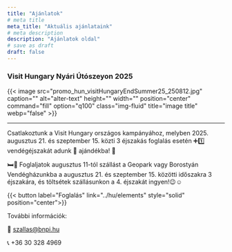 ```yaml
---
title: "Ajánlatok"
# meta title
meta_title: "Aktuális ajánlataink"
# meta description
description: "Ajánlatok oldal"
# save as draft
draft: false
---
```


### Visit Hungary Nyári Útószeyon 2025

{{< image src="promo_hun_visitHungaryEndSummer25_250812.jpg" caption="" alt="alter-text" height="" width="" position="center" command="fill" option="q100" class="img-fluid" title="image title"  webp="false" >}}

<hr>

Csatlakoztunk a Visit Hungary országos kampányához, melyben 2025. augusztus 21. és szeptember 15. közti  3  éjszakás foglalás esetén ➕1️⃣ vendégéjszakát adunk 🎁 ajándékba! 🥳

🛏🏡 Foglaljatok augusztus 11-tól szállást a Geopark vagy Borostyán Vendégházunkba a augusztus 21. és szeptember 15. közötti időszakra 3 éjszakára, és töltsétek szállásunkon a 4. éjszakát ingyen!😉☺️

{{< button label="Foglalás" link="../hu/elements" style="solid" position="center">}}


További információk:

📧 szallas@bnpi.hu

📞 +36 30 328 4969
